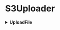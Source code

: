 ﻿# S3Uploader

        
<details>
<summary><b> UploadFile </b></summary>

Método que inicializa o Client, se estiver nulo e realiza o upload da imagen ma pasta desejada (local ou S3 Bucket)

Exemplo de uso:

```c#
  new S3Uploader().UploadFile(scenarioContext, filePath, filePathS3);
```

</details>

